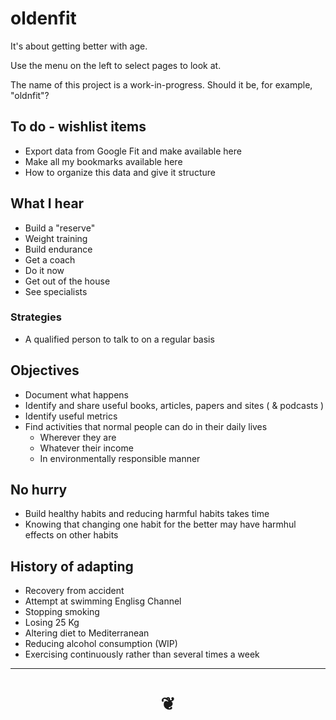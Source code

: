 # oldenfit

It's about getting better with age.

Use the menu on the left to select pages to look at.

The name of this project is a work-in-progress. Should it be, for example, "oldnfit"?


## To do - wishlist items

* Export data from Google Fit and make available here
* Make all my bookmarks available here
* How to organize this data and give it structure


## What I hear

* Build a "reserve"
* Weight training
* Build endurance
* Get a coach
* Do it now
* Get out of the house
* See specialists


### Strategies

* A qualified person to talk to on a regular basis


## Objectives

* Document what happens
* Identify and share useful books, articles, papers and sites ( & podcasts )
* Identify useful metrics
* Find activities that normal people can do in their daily lives
    * Wherever they are
    * Whatever their income
    * In environmentally responsible manner


## No hurry

* Build healthy habits and reducing harmful habits takes time
* Knowing that changing one habit for the better may have harmhul effects on other habits


## History of adapting

* Recovery from accident
* Attempt at swimming Englisg Channel
* Stopping smoking
* Losing 25 Kg
* Altering diet to Mediterranean
* Reducing alcohol consumption (WIP)
* Exercising continuously rather than several times a week


***

# <center title="hello!" ><a href=javascript:window.scrollTo(0,0); style=text-decoration:none; > ❦ </a></center>
